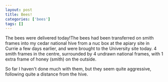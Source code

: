 ```yaml
---
layout: post
title: Bees!
categories: ['bees']
tags: []
---
```


The bees were delivered today!The bees had been transferred on smith frames into my cedar national hive from a nuc box at the apiary site in Currie a few days earlier, and were brought to the University site today. 4 smith frames in the centre, surrounded by 4 undrawn national frames, with 1 extra frame of honey (smith) on the outside.  
  
  
  
So far I haven't done much with them, but they seem quite aggressive, following quite a distance from the hive. 
